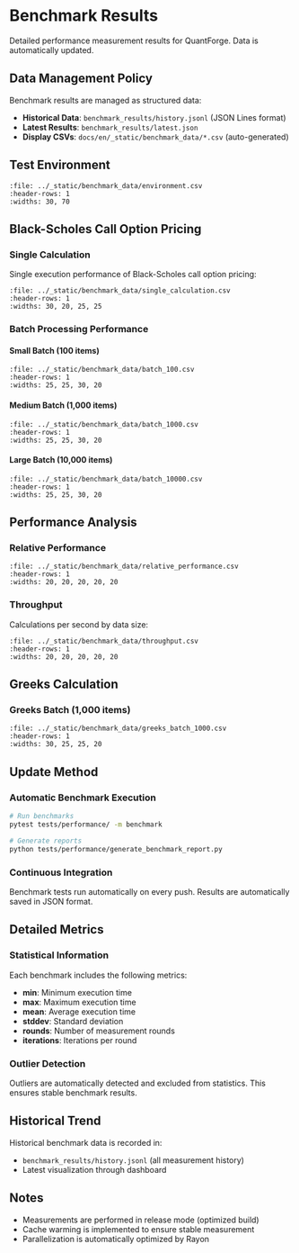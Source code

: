# Benchmark Results

Detailed performance measurement results for QuantForge. Data is automatically updated.

## Data Management Policy

Benchmark results are managed as structured data:
- **Historical Data**: `benchmark_results/history.jsonl` (JSON Lines format)
- **Latest Results**: `benchmark_results/latest.json`
- **Display CSVs**: `docs/en/_static/benchmark_data/*.csv` (auto-generated)

## Test Environment

```{csv-table}
:file: ../_static/benchmark_data/environment.csv
:header-rows: 1
:widths: 30, 70
```

## Black-Scholes Call Option Pricing

### Single Calculation

Single execution performance of Black-Scholes call option pricing:

```{csv-table}
:file: ../_static/benchmark_data/single_calculation.csv
:header-rows: 1
:widths: 30, 20, 25, 25
```

### Batch Processing Performance

#### Small Batch (100 items)

```{csv-table}
:file: ../_static/benchmark_data/batch_100.csv
:header-rows: 1
:widths: 25, 25, 30, 20
```

#### Medium Batch (1,000 items)

```{csv-table}
:file: ../_static/benchmark_data/batch_1000.csv
:header-rows: 1
:widths: 25, 25, 30, 20
```

#### Large Batch (10,000 items)

```{csv-table}
:file: ../_static/benchmark_data/batch_10000.csv
:header-rows: 1
:widths: 25, 25, 30, 20
```

## Performance Analysis

### Relative Performance

```{csv-table}
:file: ../_static/benchmark_data/relative_performance.csv
:header-rows: 1
:widths: 20, 20, 20, 20, 20
```

### Throughput

Calculations per second by data size:

```{csv-table}
:file: ../_static/benchmark_data/throughput.csv
:header-rows: 1
:widths: 20, 20, 20, 20, 20
```

## Greeks Calculation

### Greeks Batch (1,000 items)

```{csv-table}
:file: ../_static/benchmark_data/greeks_batch_1000.csv
:header-rows: 1
:widths: 30, 25, 25, 20
```

## Update Method

### Automatic Benchmark Execution

```bash
# Run benchmarks
pytest tests/performance/ -m benchmark

# Generate reports
python tests/performance/generate_benchmark_report.py
```

### Continuous Integration

Benchmark tests run automatically on every push.
Results are automatically saved in JSON format.

## Detailed Metrics

### Statistical Information

Each benchmark includes the following metrics:
- **min**: Minimum execution time
- **max**: Maximum execution time
- **mean**: Average execution time
- **stddev**: Standard deviation
- **rounds**: Number of measurement rounds
- **iterations**: Iterations per round

### Outlier Detection

Outliers are automatically detected and excluded from statistics.
This ensures stable benchmark results.

## Historical Trend

Historical benchmark data is recorded in:
- `benchmark_results/history.jsonl` (all measurement history)
- Latest visualization through dashboard

## Notes

- Measurements are performed in release mode (optimized build)
- Cache warming is implemented to ensure stable measurement
- Parallelization is automatically optimized by Rayon